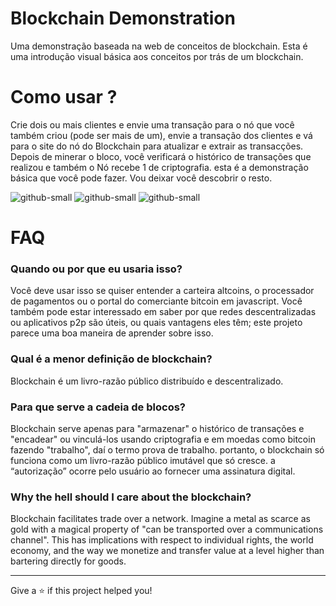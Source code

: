 
# Blockchain Demonstration

Uma demonstração baseada na web de conceitos de blockchain. Esta é uma introdução visual básica aos conceitos por trás de um blockchain.

# Como usar ?

Crie dois ou mais clientes e envie uma transação para o nó que você também criou (pode ser mais de um), envie a transação dos clientes e vá para o site do nó do Blockchain para atualizar e extrair as transacções. Depois de minerar o bloco, você verificará o histórico de transações que realizou e também o Nó recebe 1 de criptografia.
esta é a demonstração básica que você pode fazer. Vou deixar você descobrir o resto.

![github-small](https://i.imgur.com/CBihcD3.png)
![github-small](https://i.imgur.com/rA9buH5.png)
![github-small](https://i.imgur.com/vDMdN5Z.png)

# FAQ

### Quando ou por que eu usaria isso?

Você deve usar isso se quiser entender a carteira altcoins, o processador de pagamentos ou o portal do comerciante bitcoin em javascript. Você também pode estar interessado em saber por que redes descentralizadas ou aplicativos p2p são úteis, ou quais vantagens eles têm; este projeto parece uma boa maneira de aprender sobre isso.


### Qual é a menor definição de blockchain?

Blockchain é um livro-razão público distribuído e descentralizado.


### Para que serve a cadeia de blocos?

Blockchain serve apenas para "armazenar" o histórico de transações e "encadear" ou vinculá-los usando criptografia e em moedas como bitcoin fazendo "trabalho", daí o termo prova de trabalho. portanto, o blockchain só funciona como um livro-razão público imutável que só cresce. a “autorização” ocorre pelo usuário ao fornecer uma assinatura digital.


### Why the hell should I care about the blockchain?

Blockchain facilitates trade over a network. Imagine a metal as scarce as gold with a magical property of "can be transported over a communications channel". This has implications with respect to individual rights, the world economy, and the way we monetize and transfer value at a level higher than bartering directly for goods.



-----------------------------------------------------------------
Give a ⭐️ if this project helped you!

